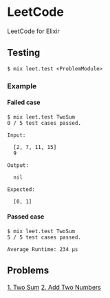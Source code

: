 # LeetCode

LeetCode for Elixir

## Testing

```shell
$ mix leet.test <ProblemModule>
```

### Example

#### Failed case
```shell
$ mix leet.test TwoSum
0 / 5 test cases passed.

Input:

  [2, 7, 11, 15]
  9

Output:

  nil

Expected:

  [0, 1]
```

#### Passed case
```shell
$ mix leet.test TwoSum
5 / 5 test cases passed.

Average Runtime: 234 μs
```

## Problems

[1. Two Sum](lib/leet_code/two_sum)
[2. Add Two Numbers](lib/leet_code/add_two_numbers)
